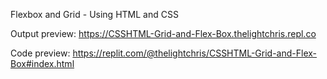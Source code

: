 Flexbox and Grid - Using  HTML and CSS


Output preview: https://CSSHTML-Grid-and-Flex-Box.thelightchris.repl.co

Code preview: https://replit.com/@thelightchris/CSSHTML-Grid-and-Flex-Box#index.html
